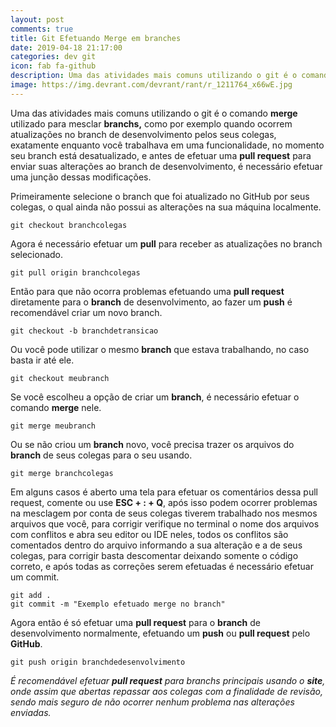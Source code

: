 ```yaml
---
layout: post
comments: true
title: Git Efetuando Merge em branches
date: 2019-04-18 21:17:00
categories: dev git
icon: fab fa-github
description: Uma das atividades mais comuns utilizando o git é o comando merge  utilizado para mesclar branchs  ...
image: https://img.devrant.com/devrant/rant/r_1211764_x66wE.jpg
---
```



Uma das atividades mais comuns utilizando o git é o comando **merge**  utilizado para mesclar **branchs,** como por exemplo quando ocorrem atualizações no branch de desenvolvimento pelos seus colegas, exatamente enquanto você trabalhava em uma funcionalidade, no momento seu branch está desatualizado, e antes de efetuar uma **pull request** para enviar suas alterações ao branch de desenvolvimento, é necessário efetuar uma junção dessas modificações.  

Primeiramente selecione o branch que foi atualizado no GitHub por seus colegas, o qual ainda não possui as alterações na sua máquina localmente.  


    git checkout branchcolegas

   Agora é necessário efetuar um **pull** para receber as atualizações no branch selecionado.  

    git pull origin branchcolegas


  Então para que não ocorra problemas efetuando uma **pull request** diretamente para o **branch** de desenvolvimento, ao fazer um **push** é recomendável criar um novo branch.  

    git checkout -b branchdetransicao  

Ou você pode utilizar o mesmo **branch** que estava trabalhando, no caso basta ir até ele.  

    git checkout meubranch


Se você escolheu a opção de criar um **branch**, é necessário efetuar o comando **merge** nele.



    git merge meubranch  

Ou se não criou um **branch** novo, você precisa trazer os arquivos do **branch** de seus colegas para o seu usando.  

    git merge branchcolegas



Em alguns casos é aberto uma tela para efetuar os comentários dessa pull request, comente ou use **ESC + : + Q**,  após isso podem ocorrer problemas na mesclagem por conta de seus colegas tiverem trabalhado nos mesmos arquivos que você, para corrigir verifique no terminal o nome dos arquivos com conflitos e abra seu editor ou IDE neles, todos os conflitos são comentados dentro do arquivo informando a sua alteração e a de seus colegas, para corrigir basta descomentar deixando somente o código correto, e após todas as correções serem efetuadas é necessário efetuar um commit.  


    git add .
    git commit -m "Exemplo efetuado merge no branch"  

Agora então é só efetuar uma **pull request** para o **branch** de desenvolvimento normalmente, efetuando um **push** ou **pull request** pelo **GitHub**.

    git push origin branchdedesenvolvimento  

*É recomendável efetuar **pull request** para branchs principais usando o **site**, onde assim que abertas repassar aos colegas com a finalidade de revisão, sendo mais seguro de não ocorrer nenhum problema nas alterações enviadas.*
